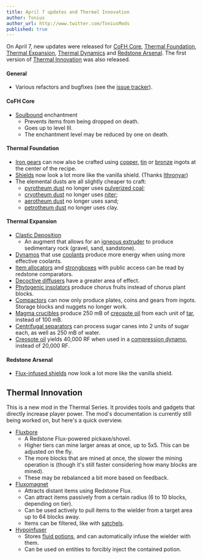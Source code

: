 ```yaml
---
title: April 7 updates and Thermal Innovation
author: Tonius
author_url: http://www.twitter.com/ToniusMods
published: true
---
```


On April 7, new updates were released for [CoFH Core](/docs/cofh-core-4/),
[Thermal Foundation](/docs/thermal-foundation-2/), [Thermal
Expansion](/docs/thermal-expansion/), [Thermal
Dynamics](/docs/thermal-dynamics/) and [Redstone
Arsenal](/docs/redstone-arsenal/). The first version of [Thermal
Innovation](/docs/thermal-innovation/) was also released.

#### General
* Various refactors and bugfixes (see the [issue
  tracker](https://github.com/CoFH/Feedback/issues?q=is%3Aissue+is%3Aclosed+label%3Afixed+sort%3Aupdated-desc)).

#### CoFH Core
* [Soulbound](/docs/cofh-core-4/soulbound/) enchantment
  * Prevents items from being dropped on death.
  * Goes up to level III.
  * The enchantment level may be reduced by one on death.

#### Thermal Foundation
* [Iron gears](/docs/thermal-foundation-2/iron-gear/) can now also be crafted using
  [copper](/docs/thermal-foundation-2/copper-ingot/), [tin](/docs/thermal-foundation-2/tin-ingot/) or
  [bronze](/docs/thermal-foundation-2/bronze-ingot/) ingots at the center of the recipe.
* [Shields](/docs/thermal-foundation-2/shields/) now look a lot more like the
  vanilla shield. (Thanks [Ithronyar](https://github.com/Ithronyar))
* The elemental dusts are all slightly cheaper to craft:
  * [pyrotheum dust](/docs/thermal-foundation-2/pyrotheum-dust/) no longer uses [pulverized
    coal](/docs/thermal-foundation-2/pulverized-coal/);
  * [cryotheum dust](/docs/thermal-foundation-2/cryotheum-dust/) no longer uses
    [niter](/docs/thermal-foundation-2/niter/);
  * [aerotheum dust](/docs/thermal-foundation-2/aerotheum-dust/) no longer uses sand;
  * [petrotheum dust](/docs/thermal-foundation-2/petrotheum-dust/) no longer uses clay.

#### Thermal Expansion
* [Clastic Deposition](/docs/thermal-expansion/augment-clastic-deposition/)
  * An augment that allows for an [igneous extruder](/docs/thermal-expansion/igneous-extruder/) to
    produce sedimentary rock (gravel, sand, sandstone).
* [Dynamos](/docs/thermal-expansion/dynamos/) that use [coolants](/docs/thermal-expansion/coolants/) produce more
  energy when using more effective coolants.
* [Item allocators](/docs/thermal-expansion/item-allocator/) and [strongboxes](/docs/thermal-expansion/strongbox/)
  with public access can be read by redstone comparators.
* [Decoctive diffusers](/docs/thermal-expansion/decoctive-diffuser/) have a greater area of
  effect.
* [Phytogenic insolators](/docs/thermal-expansion/phytogenic-insolator/) produce chorus fruits
  instead of chorus plant blocks.
* [Compactors](/docs/thermal-expansion/compactor/) can now only produce plates, coins and gears
  from ingots. Storage blocks and nuggets no longer work.
* [Magma crucibles](/docs/thermal-expansion/magma-crucible/) produce 250 mB of [creosote
  oil](/docs/thermal-foundation-2/creosote-oil/) from each unit of [tar](/docs/thermal-foundation-2/tar/), instead of 100
  mB.
* [Centrifugal separators](/docs/thermal-expansion/centrifugal-separator/) can process sugar canes
  into 2 units of sugar each, as well as 250 mB of water.
* [Creosote oil](/docs/thermal-foundation-2/creosote-oil/) yields 40,000 RF when used in a
  [compression dynamo](/docs/thermal-expansion/compression-dynamo/), instead of 20,000 RF.

#### Redstone Arsenal
* [Flux-infused shields](/docs/redstone-arsenal/flux-infused-shield/) now look a lot more like
  the vanilla shield.


Thermal Innovation
------------------

This is a new mod in the Thermal Series. It provides tools and gadgets that
directly increase player power. The mod's documentation is currently still being
worked on, but here's a quick overview.

* [Fluxbore](/docs/thermal-innovation/fluxbore/)
  * A Redstone Flux-powered pickaxe/shovel.
  * Higher tiers can mine larger areas at once, up to 5x5. This can be adjusted
    on the fly.
  * The more blocks that are mined at once, the slower the mining operation is
    (though it's still faster considering how many blocks are mined).
  * These may be rebalanced a bit more based on feedback.
* [Fluxomagnet](/docs/thermal-innovation/fluxomagnet/)
  * Attracts distant items using Redstone Flux.
  * Can attract items passively from a certain radius (6 to 10 blocks, depending
    on tier).
  * Can be used actively to pull items to the wielder from a target area up to
    64 blocks away.
  * Items can be filtered, like with [satchels](/docs/thermal-expansion/satchel/).
* [Hypoinfuser](/docs/thermal-innovation/hypoinfuser/)
  * Stores [fluid potions](/docs/thermal-foundation-2/potion-fluid/), and can automatically infuse
    the wielder with them.
  * Can be used on entities to forcibly inject the contained potion.
